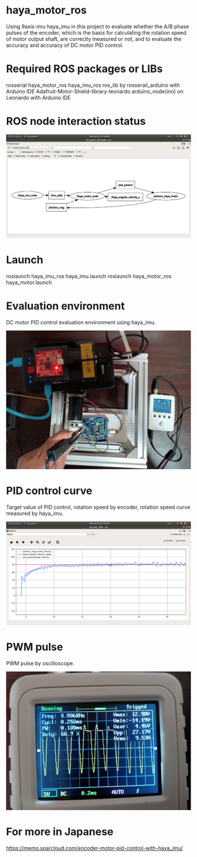 # haya_motor_ros

Using 9axis-imu haya_imu in this project to evaluate whether the A/B phase pulses of the encoder, which is the basis for calculating the rotation speed of motor output shaft, are correctly measured or not, and to evaluate the accuracy and accuracy of DC motor PID control.

# Required ROS packages or LIBs

rosserial
haya_motor_ros
haya_imu_ros
ros_lib by rosserail_arduino with Arduino IDE
Adafruit-Motor-Shield-library-leonardo
arduino_node(ino) on Leonardo with Arduino IDE 

# ROS node interaction status

<img src="https://github.com/soarbear/haya_motor_ros/blob/master/haya_rqt_graph_haya_motor.png" alt="haya_motor_ros ROS node interaction status" title="haya_motor_ros ROS node interaction status" />

# Launch

roslaunch haya_imu_ros haya_imu.launch
roslaunch haya_motor_ros haya_motor.launch

# Evaluation environment

DC motor PID control evaluation environment using haya_imu.

<img src="https://github.com/soarbear/haya_motor_ros/blob/master/haya_motor_pid_control_evaluation_environment.jpg" alt="motor_pid_control_evaluation_environment" title="motor_pid_control_evaluation_environment" />

# PID control curve

Target value of PID control, rotation speed by encoder, rotation speed curve measured by haya_imu.

<img src="https://github.com/soarbear/haya_motor_ros/blob/master/haya_pid_anguler_velocity_by_haya_imu_encoder_counter.png" alt="pid_anguler_velocity_by_haya_imu_encoder_counter" title="pid_anguler_velocity_by_haya_imu_encoder_counter" />

# PWM pulse

PWM pulse by oscilloscope.

<img src="https://github.com/soarbear/haya_motor_ros/blob/master/haya_pid_pwm_pulse_by_oscilloscope.jpg" alt="pid_pwm_pulse_by_oscilloscope" title="pid_pwm_pulse_by_oscilloscope" />

# For more in Japanese

<a href="https://memo.soarcloud.com/encoder-motor-pid-control-with-haya_imu/">https://memo.soarcloud.com/encoder-motor-pid-control-with-haya_imu/</a>
